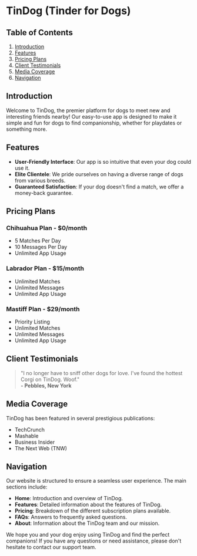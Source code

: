 # TinDog (Tinder for Dogs)

## Table of Contents
1. [Introduction](#introduction)
2. [Features](#features)
3. [Pricing Plans](#pricing-plans)
4. [Client Testimonials](#client-testimonials)
5. [Media Coverage](#media-coverage)
6. [Navigation](#navigation)

## Introduction
Welcome to TinDog, the premier platform for dogs to meet new and interesting friends nearby! Our easy-to-use app is designed to make it simple and fun for dogs to find companionship, whether for playdates or something more.

## Features
- **User-Friendly Interface**: Our app is so intuitive that even your dog could use it.
- **Elite Clientele**: We pride ourselves on having a diverse range of dogs from various breeds.
- **Guaranteed Satisfaction**: If your dog doesn't find a match, we offer a money-back guarantee.

## Pricing Plans
### Chihuahua Plan - $0/month
- 5 Matches Per Day
- 10 Messages Per Day
- Unlimited App Usage

### Labrador Plan - $15/month
- Unlimited Matches
- Unlimited Messages
- Unlimited App Usage

### Mastiff Plan - $29/month
- Priority Listing
- Unlimited Matches
- Unlimited Messages
- Unlimited App Usage

## Client Testimonials
> "I no longer have to sniff other dogs for love. I've found the hottest Corgi on TinDog. Woof."  
> **- Pebbles, New York**

## Media Coverage
TinDog has been featured in several prestigious publications:
- TechCrunch
- Mashable
- Business Insider
- The Next Web (TNW)

## Navigation
Our website is structured to ensure a seamless user experience. The main sections include:
- **Home**: Introduction and overview of TinDog.
- **Features**: Detailed information about the features of TinDog.
- **Pricing**: Breakdown of the different subscription plans available.
- **FAQs**: Answers to frequently asked questions.
- **About**: Information about the TinDog team and our mission.

We hope you and your dog enjoy using TinDog and find the perfect companions! If you have any questions or need assistance, please don't hesitate to contact our support team.
